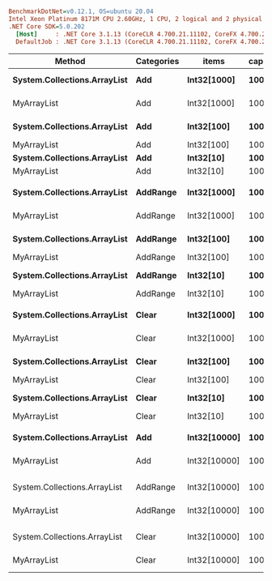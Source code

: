 ``` ini

BenchmarkDotNet=v0.12.1, OS=ubuntu 20.04
Intel Xeon Platinum 8171M CPU 2.60GHz, 1 CPU, 2 logical and 2 physical cores
.NET Core SDK=5.0.202
  [Host]     : .NET Core 3.1.13 (CoreCLR 4.700.21.11102, CoreFX 4.700.21.11602), X64 RyuJIT
  DefaultJob : .NET Core 3.1.13 (CoreCLR 4.700.21.11102, CoreFX 4.700.21.11602), X64 RyuJIT


```
|                       Method | Categories |        items | capacity |          Mean |        Error |       StdDev | Ratio |   Gen 0 |   Gen 1 |   Gen 2 | Allocated |
|----------------------------- |----------- |------------- |--------- |--------------:|-------------:|-------------:|------:|--------:|--------:|--------:|----------:|
| **System.Collections.ArrayList** |        **Add** |  **Int32[1000]** |      **100** |  **20,362.08 ns** |   **405.468 ns** |   **923.456 ns** | **1.000** |  **2.5940** |  **0.3052** |       **-** |   **48952 B** |
|                  MyArrayList |        Add |  Int32[1000] |      100 |   5,339.79 ns |   100.803 ns |   112.042 ns | 0.252 |  0.6714 |  0.0153 |       - |   12560 B |
| **System.Collections.ArrayList** |        **Add** |   **Int32[100]** |      **100** |   **1,816.15 ns** |    **36.100 ns** |    **64.168 ns** | **0.088** |  **0.1736** |  **0.0019** |       **-** |    **3256 B** |
|                  MyArrayList |        Add |   Int32[100] |      100 |     555.04 ns |    11.114 ns |    24.857 ns | 0.027 |  0.0687 |       - |       - |    1288 B |
| **System.Collections.ArrayList** |        **Add** |    **Int32[10]** |      **100** |     **290.47 ns** |     **5.844 ns** |    **11.672 ns** | **0.014** |  **0.0582** |       **-** |       **-** |    **1096 B** |
|                  MyArrayList |        Add |    Int32[10] |      100 |      91.92 ns |     1.878 ns |     4.277 ns | 0.005 |  0.0248 |       - |       - |     464 B |
|                              |            |              |          |               |              |              |       |         |         |         |           |
| **System.Collections.ArrayList** |   **AddRange** |  **Int32[1000]** |      **100** |  **73,186.73 ns** | **1,433.750 ns** | **1,408.135 ns** | **1.000** |  **2.0752** |  **0.1221** |       **-** |   **40905 B** |
|                  MyArrayList |   AddRange |  Int32[1000] |      100 |   7,463.00 ns |   140.299 ns |   144.077 ns | 0.102 |  0.6714 |  0.0153 |       - |   12560 B |
| **System.Collections.ArrayList** |   **AddRange** |   **Int32[100]** |      **100** |   **7,415.16 ns** |    **65.970 ns** |    **61.708 ns** | **0.102** |  **0.2136** |       **-** |       **-** |    **4080 B** |
|                  MyArrayList |   AddRange |   Int32[100] |      100 |     687.54 ns |    13.354 ns |    16.889 ns | 0.009 |  0.0687 |       - |       - |    1288 B |
| **System.Collections.ArrayList** |   **AddRange** |    **Int32[10]** |      **100** |   **1,107.44 ns** |    **19.054 ns** |    **17.823 ns** | **0.015** |  **0.0629** |       **-** |       **-** |    **1200 B** |
|                  MyArrayList |   AddRange |    Int32[10] |      100 |      87.62 ns |     1.775 ns |     3.377 ns | 0.001 |  0.0248 |       - |       - |     464 B |
|                              |            |              |          |               |              |              |       |         |         |         |           |
| **System.Collections.ArrayList** |      **Clear** |  **Int32[1000]** |      **100** |  **75,487.85 ns** |   **404.908 ns** |   **378.751 ns** | **1.000** |  **2.0752** |  **0.1221** |       **-** |   **40905 B** |
|                  MyArrayList |      Clear |  Int32[1000] |      100 |   9,881.06 ns |   194.130 ns |   215.775 ns | 0.131 |  0.6714 |  0.0153 |       - |   12560 B |
| **System.Collections.ArrayList** |      **Clear** |   **Int32[100]** |      **100** |   **7,722.39 ns** |    **83.786 ns** |    **74.274 ns** | **0.102** |  **0.2136** |       **-** |       **-** |    **4080 B** |
|                  MyArrayList |      Clear |   Int32[100] |      100 |     997.79 ns |    17.323 ns |    16.204 ns | 0.013 |  0.0687 |       - |       - |    1288 B |
| **System.Collections.ArrayList** |      **Clear** |    **Int32[10]** |      **100** |   **1,118.45 ns** |    **12.631 ns** |    **10.548 ns** | **0.015** |  **0.0629** |       **-** |       **-** |    **1200 B** |
|                  MyArrayList |      Clear |    Int32[10] |      100 |     115.98 ns |     2.365 ns |     5.527 ns | 0.002 |  0.0248 |       - |       - |     464 B |
|                              |            |              |          |               |              |              |       |         |         |         |           |
| **System.Collections.ArrayList** |        **Add** | **Int32[10000]** |     **1000** | **297,265.00 ns** | **5,104.479 ns** | **4,774.733 ns** |  **1.00** | **39.5508** | **39.5508** | **39.5508** |  **488156 B** |
|                  MyArrayList |        Add | Int32[10000] |     1000 |  47,009.68 ns |   854.299 ns |   839.036 ns |  0.16 |  6.5918 |  1.2817 |       - |  124160 B |
|                              |            |              |          |               |              |              |       |         |         |         |           |
| System.Collections.ArrayList |   AddRange | Int32[10000] |     1000 | 725,681.59 ns | 2,866.949 ns | 2,681.745 ns |  1.00 | 21.4844 | 10.7422 |       - |  408112 B |
|                  MyArrayList |   AddRange | Int32[10000] |     1000 |  65,213.18 ns |   815.401 ns |   722.832 ns |  0.09 |  6.5918 |  1.2207 |       - |  124160 B |
|                              |            |              |          |               |              |              |       |         |         |         |           |
| System.Collections.ArrayList |      Clear | Int32[10000] |     1000 | 729,758.28 ns | 3,719.616 ns | 3,479.331 ns |  1.00 | 21.4844 | 10.7422 |       - |  408112 B |
|                  MyArrayList |      Clear | Int32[10000] |     1000 |  92,758.97 ns | 1,543.218 ns | 1,443.527 ns |  0.13 |  6.5918 |  1.2207 |       - |  124160 B |
